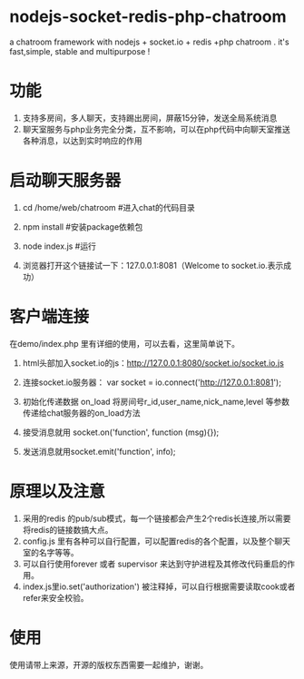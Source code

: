 nodejs-socket-redis-php-chatroom
================================

a chatroom framework with nodejs + socket.io + redis +php chatroom . it's fast,simple, stable and multipurpose !

功能
================================
1. 支持多房间，多人聊天，支持踢出房间，屏蔽15分钟，发送全局系统消息
2. 聊天室服务与php业务完全分类，互不影响，可以在php代码中向聊天室推送各种消息，以达到实时响应的作用

启动聊天服务器
================================

1. cd /home/web/chatroom #进入chat的代码目录

2. npm install #安装package依赖包

3. node index.js #运行

4. 浏览器打开这个链接试一下：127.0.0.1:8081（Welcome to socket.io.表示成功）

客户端连接
================================

在demo/index.php 里有详细的使用，可以去看，这里简单说下。

1. html头部加入socket.io的js：http://127.0.0.1:8080/socket.io/socket.io.js

2. 连接socket.io服务器： var socket = io.connect('http://127.0.0.1:8081');

3. 初始化传递数据 on_load 将房间号r_id,user_name,nick_name,level 等参数传递给chat服务器的on_load方法

4. 接受消息就用 socket.on('function', function (msg){});

5. 发送消息就用socket.emit('function', info); 


原理以及注意
================================
1. 采用的redis 的pub/sub模式，每一个链接都会产生2个redis长连接,所以需要将redis的链接数搞大点。
2. config.js 里有各种可以自行配置，可以配置redis的各个配置，以及整个聊天室的名字等等。
3. 可以自行使用forever 或者 supervisor 来达到守护进程及其修改代码重启的作用。
4. index.js里io.set('authorization') 被注释掉，可以自行根据需要读取cook或者refer来安全校验。

使用
================================
使用请带上来源，开源的版权东西需要一起维护，谢谢。
